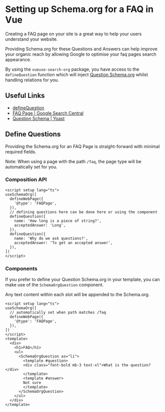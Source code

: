 # Setting up Schema.org for a FAQ in Vue

Creating a FAQ page on your site is a great way to help your users understand your website. 

Providing Schema.org for these Questions and Answers can help improve your organic reach by allowing Google to optimise
your faq pages search appearance.

By using the `vueuse-search-org` package, you have access to the `defineQuestion` function which will inject [Question Schema.org](/schema/question) whilst handling 
relations for you.

## Useful Links

- [defineQuestion](/schema/question.md)
- [FAQ Page | Google Search Central](https://developers.google.com/search/docs/advanced/structured-data/faqpage)
- [Question Schema | Yoast](https://developer.yoast.com/features/schema/pieces/question)

## Define Questions

Providing the Schema.org for an FAQ Page is straight-forward with minimal required fields.

Note: When using a page with the path `/faq`, the page type will be automatically set for you. 

### Composition API

```vue
<script setup lang="ts">
useSchemaOrg([
  defineWebPage({
    '@type': 'FAQPage',
  }),
  // defining questions here can be done here or using the component 
  defineQuestion({
    name: 'How long is a piece of string?',
    acceptedAnswer: 'Long',
  }),
  defineQuestion({
    name: 'Why do we ask questions?',
    acceptedAnswer: 'To get an accepted answer',
  }),
])
</script>
```

### Components

If you prefer to define your Question Schema.org in your template, you can make use of the `SchemaOrgQuestion` component.

Any text content within each slot will be appended to the Schema.org.

```vue
<script setup lang="ts">
useSchemaOrg([
  // automatically set when path matches /faq
  defineWebPage({
    '@type': 'FAQPage',
  }),
])
</script>
<template>
  <div>
    <h1>FAQ</h1>
    <ul>
      <SchemaOrgQuestion as="li">
        <template #question>
        <div class="font-bold mb-3 text-xl">What is the question?</div>
        </template>
        <template #answer>
        Not sure
        </template>
      </SchemaOrgQuestion>
    </ul>
  </div>
</template>
```
